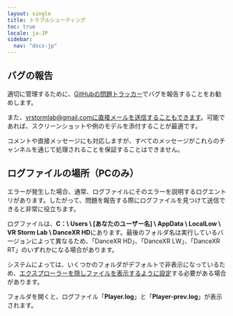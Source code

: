 ```yaml
---
layout: single
title: トラブルシューティング
toc: true
locale: ja-JP
sidebar:
  nav: "docs-jp"
---
```


## バグの報告
適切に管理するために、[GitHubの問題トラッカー](https://github.com/alloystorm/dvvr/issues)でバグを報告することをお勧めします。

また、vrstormlab@gmail.comに直接メールを送信することもできます。可能であれば、スクリーンショットや例のモデルを添付することが最適です。

コメントや直接メッセージにも対応しますが、すべてのメッセージがこれらのチャンネルを通じて処理されることを保証することはできません。


## ログファイルの場所（PCのみ）
エラーが発生した場合、通常、ログファイルにそのエラーを説明するログエントリがあります。したがって、問題を報告する際にログファイルを見つけて送信できると非常に役立ちます。

ログファイルは、**C：\ Users \\ [あなたのユーザー名] \ AppData \ LocalLow \ VR Storm Lab \ DanceXR HD**にあります。最後のフォルダ名は実行しているバージョンによって異なるため、「DanceXR HD」、「DanceXR LW」、「DanceXR RT」のいずれかになる場合があります。

システムによっては、いくつかのフォルダがデフォルトで非表示になっているため、[エクスプローラーを隠しファイルを表示するように設定](https://support.microsoft.com/ja-jp/windows/0320fe58-0117-fd59-6851-9b7f9840fdb2)する必要がある場合があります。

フォルダを開くと、ログファイル「**Player.log**」と「**Player-prev.log**」が表示されます。

